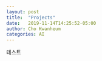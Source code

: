 ```yaml
---
layout: post
title:  "Projects"
date:   2019-11-14T14:25:52-05:00
author: Cho Kwanheum
categories: AI
---
```


테스트
